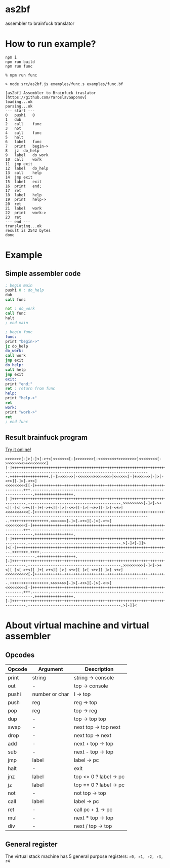 as2bf
===========
assembler to brainfuck translator

# How to run example?

```shell
npm i
npm run build
npm run func
```

```shell
% npm run func

> node src/as2bf.js examples/func.s examples/func.bf

[as2bf] Assembler to Brainfuck traslator [https://github.com/YaroslavGaponov]
loading...ok
parsing...ok
--- start ---
0	pushi   0	
1	dub	
2	call	func
3	not	
4	call	func
5	halt	
6	label	func
7	print	begin->
8	jz	do_help
9	label	do_work
10	call	work
11	jmp	exit
12	label	do_help
13	call	help
14	jmp	exit
15	label	exit
16	print	end;
17	ret	
18	label	help
19	print	help->
20	ret	
21	label	work
22	print	work->
23	ret	
--- end ---
translating...ok
result is 2542 bytes
done
```

# Example

##  Simple assembler code

```asm
; begin main
pushi 0 ; do_help
dub
call func

not ; do_work
call func
halt
; end main

; begin func
func:
print "begin->"
jz do_help
do_work:
call work
jmp exit
do_help:
call help
jmp exit
exit:
print "end;"
ret ; return from func
help:
print "help->"
ret
work:
print "work->"
ret
; end func
```

## Result brainfuck program

[Try it online!](https://tio.run/##7VRbCsQgDDxQMCcIXqTko11YWAr7UdjzW0Pqo9iPLd26pTgoxGiQmQwZpv71fn4eo3NW0RmWTZ2xQEwKScb7JUcQUuGV1CjA1y5gXwunA3XrktgcBZZ/JBWiCLCWQLjmMvp7ThFFnaposi1Uzi8c8Ayp6tApie2hgzbZOlh@FUGMim5u9JXu43X7jY2biy/iYvUs@w7VbApmquFvnNiGSRsmbZj8fZgwOTcD "brainfuck – Try It Online")


```brainfuck
>>>>>>>[-]>[-]<[->+<]<<<<<<<[-]>>>>>>>>[-<<<<<<<<+>>>>>>>>]<<<<<<<<[->>>>>>>+>+<<<<<<<<][-]++++++++++++++++++++++++++++++++++++++++++++++++++++++++++++++++++++++++++++++++++++++++++++++++++.+++.++.++.+++++.-----------------------------------------------------------------.+++++++++++++++++.[-]>>>>>>>[-<<<<<<<+>>>>>>>]<<<<<<[-]+>>>>>>[-]>[-<+>][-]>[-<+>]<<<<<<<<<[[-]+++++++++++++++++++++++++++++++++++++++++++++++++++++++++++++++++++++++++++++++++++++++++++++++++++++++++++++++++++++++.--------.+++.-------.--------------------------------------------------------------.+++++++++++++++++.[-]+++++++++++++++++++++++++++++++++++++++++++++++++++++++++++++++++++++++++++++++++++++++++++++++++++++.+++++++++.----------.-----------------------------------------.>>>>>>>>>[-]<[->+<][-]<[->+<][-]+[->+<][-]>[-<+>][-]>[-<+>][-]>[-<+>]<<<<<<<<<<[-]++++++++++++++++++++++++++++++++++++++++++++++++++++++++++++++++++++++++++++++++++++++++++++++++++.+++.++.++.+++++.-----------------------------------------------------------------.+++++++++++++++++.>>>>>>>[-]>[-<+>][-]>[-<+>]<<<<<<<<<[-]+++++++++++++++++++++++++++++++++++++++++++++++++++++++++++++++++++++++++++++++++++++++++++++++++++++++++++++++++++++++.--------.+++.-------.--------------------------------------------------------------.+++++++++++++++++.[-]+++++++++++++++++++++++++++++++++++++++++++++++++++++++++++++++++++++++++++++++++++++++++++++++++++++.+++++++++.----------.-----------------------------------------.>[-]<[-]]>[<[-]++++++++++++++++++++++++++++++++++++++++++++++++++++++++++++++++++++++++++++++++++++++++++++++++++++++++.---.+++++++.++++.-------------------------------------------------------------------.+++++++++++++++++.[-]+++++++++++++++++++++++++++++++++++++++++++++++++++++++++++++++++++++++++++++++++++++++++++++++++++++.+++++++++.----------.-----------------------------------------.>>>>>>>>>[-]<[->+<][-]<[->+<][-]+[->+<][-]>[-<+>][-]>[-<+>][-]>[-<+>]<<<<<<<<<<[-]++++++++++++++++++++++++++++++++++++++++++++++++++++++++++++++++++++++++++++++++++++++++++++++++++.+++.++.++.+++++.-----------------------------------------------------------------.+++++++++++++++++.>>>>>>>[-]>[-<+>][-]>[-<+>]<<<<<<<<<[-]+++++++++++++++++++++++++++++++++++++++++++++++++++++++++++++++++++++++++++++++++++++++++++++++++++++++++++++++++++++++.--------.+++.-------.--------------------------------------------------------------.+++++++++++++++++.[-]+++++++++++++++++++++++++++++++++++++++++++++++++++++++++++++++++++++++++++++++++++++++++++++++++++++.+++++++++.----------.-----------------------------------------.>[-]]<
```


# About virtual machine and virtual assembler

## Opcodes


| Opcode 	 | Argument 	 | Description               |
|--------	 |----------	 |-------------------------- |
| print  	 | string    	 | string → console          |
| out    	 | -         	 | top → console	         |
| pushi      | number or char| I → top                   |
| push       | reg           | reg → top                 |
| pop        | reg           | top → reg                 |
| dup        | -             | top → top top             |
| swap       | -             | next top → top next       |
| drop       | -             | next top → next           |
| add        | -             | next + top → top          |
| sub        | -             | next - top → top          |
| jmp        | label         | label → pc                |
| halt       | -             | exit                      | 
| jnz        | label         | top <> 0 ? label → pc     |
| jz         | label         | top == 0 ? label → pc     |
| not        | -             | not top → top             |
| call       | label         | label → pc                |
| ret        | -             | call pc + 1 → pc          |
| mul        | -             | next * top → top          |
| div        | -             | next / top → top          |

## General register

The virtual stack machine has 5 general purpose registers: `r0, r1, r2, r3, r4`


